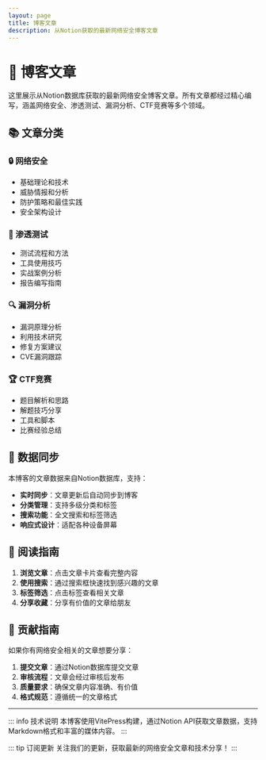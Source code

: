 ```yaml
---
layout: page
title: 博客文章
description: 从Notion获取的最新网络安全博客文章
---
```


# 📝 博客文章

这里展示从Notion数据库获取的最新网络安全博客文章。所有文章都经过精心编写，涵盖网络安全、渗透测试、漏洞分析、CTF竞赛等多个领域。

<NotionBlog />

## 📚 文章分类

### 🔒 网络安全
- 基础理论和技术
- 威胁情报和分析
- 防护策略和最佳实践
- 安全架构设计

### 🎯 渗透测试
- 测试流程和方法
- 工具使用技巧
- 实战案例分析
- 报告编写指南

### 🔍 漏洞分析
- 漏洞原理分析
- 利用技术研究
- 修复方案建议
- CVE漏洞跟踪

### 🏆 CTF竞赛
- 题目解析和思路
- 解题技巧分享
- 工具和脚本
- 比赛经验总结

## 🔄 数据同步

本博客的文章数据来自Notion数据库，支持：

- **实时同步**：文章更新后自动同步到博客
- **分类管理**：支持多级分类和标签
- **搜索功能**：全文搜索和标签筛选
- **响应式设计**：适配各种设备屏幕

## 📖 阅读指南

1. **浏览文章**：点击文章卡片查看完整内容
2. **使用搜索**：通过搜索框快速找到感兴趣的文章
3. **标签筛选**：点击标签查看相关文章
4. **分享收藏**：分享有价值的文章给朋友

## 🤝 贡献指南

如果你有网络安全相关的文章想要分享：

1. **提交文章**：通过Notion数据库提交文章
2. **审核流程**：文章会经过审核后发布
3. **质量要求**：确保文章内容准确、有价值
4. **格式规范**：遵循统一的文章格式

---

::: info 技术说明
本博客使用VitePress构建，通过Notion API获取文章数据，支持Markdown格式和丰富的媒体内容。
:::

::: tip 订阅更新
关注我们的更新，获取最新的网络安全文章和技术分享！
:::
